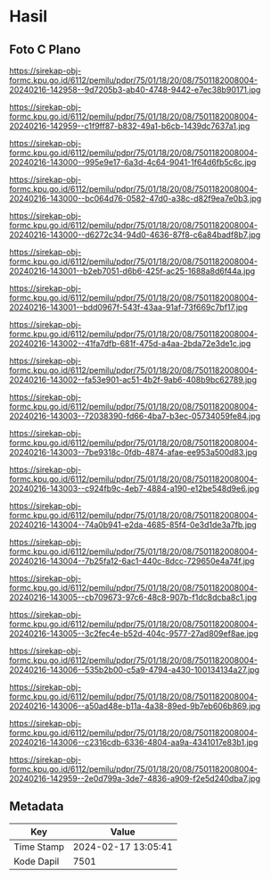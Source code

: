 # Hasil

## Foto C Plano

https://sirekap-obj-formc.kpu.go.id/6112/pemilu/pdpr/75/01/18/20/08/7501182008004-20240216-142958--9d7205b3-ab40-4748-9442-e7ec38b90171.jpg

https://sirekap-obj-formc.kpu.go.id/6112/pemilu/pdpr/75/01/18/20/08/7501182008004-20240216-142959--c1f9ff87-b832-49a1-b6cb-1439dc7637a1.jpg

https://sirekap-obj-formc.kpu.go.id/6112/pemilu/pdpr/75/01/18/20/08/7501182008004-20240216-143000--995e9e17-6a3d-4c64-9041-1f64d6fb5c6c.jpg

https://sirekap-obj-formc.kpu.go.id/6112/pemilu/pdpr/75/01/18/20/08/7501182008004-20240216-143000--bc064d76-0582-47d0-a38c-d82f9ea7e0b3.jpg

https://sirekap-obj-formc.kpu.go.id/6112/pemilu/pdpr/75/01/18/20/08/7501182008004-20240216-143000--d6272c34-94d0-4636-87f8-c6a84badf8b7.jpg

https://sirekap-obj-formc.kpu.go.id/6112/pemilu/pdpr/75/01/18/20/08/7501182008004-20240216-143001--b2eb7051-d6b6-425f-ac25-1688a8d6f44a.jpg

https://sirekap-obj-formc.kpu.go.id/6112/pemilu/pdpr/75/01/18/20/08/7501182008004-20240216-143001--bdd0967f-543f-43aa-91af-73f669c7bf17.jpg

https://sirekap-obj-formc.kpu.go.id/6112/pemilu/pdpr/75/01/18/20/08/7501182008004-20240216-143002--41fa7dfb-681f-475d-a4aa-2bda72e3de1c.jpg

https://sirekap-obj-formc.kpu.go.id/6112/pemilu/pdpr/75/01/18/20/08/7501182008004-20240216-143002--fa53e901-ac51-4b2f-9ab6-408b9bc62789.jpg

https://sirekap-obj-formc.kpu.go.id/6112/pemilu/pdpr/75/01/18/20/08/7501182008004-20240216-143003--72038390-fd66-4ba7-b3ec-05734059fe84.jpg

https://sirekap-obj-formc.kpu.go.id/6112/pemilu/pdpr/75/01/18/20/08/7501182008004-20240216-143003--7be9318c-0fdb-4874-afae-ee953a500d83.jpg

https://sirekap-obj-formc.kpu.go.id/6112/pemilu/pdpr/75/01/18/20/08/7501182008004-20240216-143003--c924fb9c-4eb7-4884-a190-e12be548d9e6.jpg

https://sirekap-obj-formc.kpu.go.id/6112/pemilu/pdpr/75/01/18/20/08/7501182008004-20240216-143004--74a0b941-e2da-4685-85f4-0e3d1de3a7fb.jpg

https://sirekap-obj-formc.kpu.go.id/6112/pemilu/pdpr/75/01/18/20/08/7501182008004-20240216-143004--7b25fa12-6ac1-440c-8dcc-729650e4a74f.jpg

https://sirekap-obj-formc.kpu.go.id/6112/pemilu/pdpr/75/01/18/20/08/7501182008004-20240216-143005--cb709673-97c6-48c8-907b-f1dc8dcba8c1.jpg

https://sirekap-obj-formc.kpu.go.id/6112/pemilu/pdpr/75/01/18/20/08/7501182008004-20240216-143005--3c2fec4e-b52d-404c-9577-27ad809ef8ae.jpg

https://sirekap-obj-formc.kpu.go.id/6112/pemilu/pdpr/75/01/18/20/08/7501182008004-20240216-143006--535b2b00-c5a9-4794-a430-100134134a27.jpg

https://sirekap-obj-formc.kpu.go.id/6112/pemilu/pdpr/75/01/18/20/08/7501182008004-20240216-143006--a50ad48e-b11a-4a38-89ed-9b7eb606b869.jpg

https://sirekap-obj-formc.kpu.go.id/6112/pemilu/pdpr/75/01/18/20/08/7501182008004-20240216-143006--c2316cdb-6336-4804-aa9a-4341017e83b1.jpg

https://sirekap-obj-formc.kpu.go.id/6112/pemilu/pdpr/75/01/18/20/08/7501182008004-20240216-142959--2e0d799a-3de7-4836-a909-f2e5d240dba7.jpg


## Metadata

| Key        | Value               |
| ---------- | ------------------- |
| Time Stamp | 2024-02-17 13:05:41 |
| Kode Dapil | 7501                |



